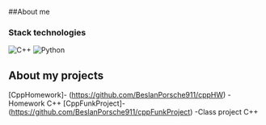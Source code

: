 ##About me
### Stack technologies
![C++](https://img.shields.io/badge/c++-%2300599C.svg?style=for-the-badge&logo=c%2B%2B&logoColor=white)
![Python](https://img.shields.io/badge/python-3670A0?style=for-the-badge&logo=python&logoColor=ffdd54)


## About my projects
 [CppHomework]- (https://github.com/BeslanPorsche911/cppHW) - Homework C++
 [CppFunkProject]- (https://github.com/BeslanPorsche911/cppFunkProject) -Class project C++
